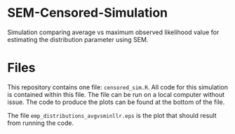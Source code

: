 # SEM-Censored-Simulation
Simulation comparing average vs maximum observed likelihood value for estimating the distribution parameter using SEM.

# Files

This repository contains one file: `censored_sim.R`. All code for this simulation is contained within this file. The file can be run on a local computer without issue. The code to produce the plots can be found at the bottom of the file. 

The file `emp_distributions_avgvsminllr.eps` is the plot that should result from running the code. 
